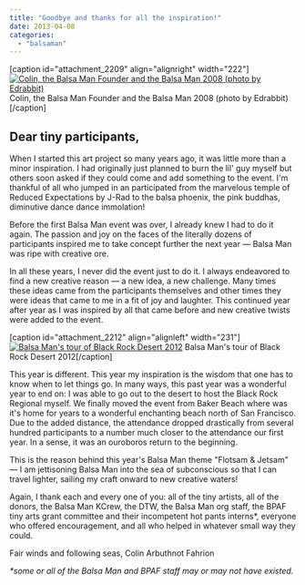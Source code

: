 ```yaml
---
title: "Goodbye and thanks for all the inspiration!"
date: 2013-04-08
categories: 
  - "balsaman"
---
```


\[caption id="attachment\_2209" align="alignright" width="222"\][![Colin, the Balsa Man Founder and the Balsa Man 2008 (photo by Edrabbit)](/images/2815637022_38eb742411_b.jpg)](https://www.flickr.com/photos/edrabbit/2815637022/in/pool-balsaman2008) Colin, the Balsa Man Founder and the Balsa Man 2008 (photo by Edrabbit)\[/caption\]

## Dear tiny participants,

When I started this art project so many years ago, it was little more than a minor inspiration. I had originally just planned to burn the lil' guy myself but others soon asked if they could come and add something to the event. I'm thankful of all who jumped in an participated from the marvelous temple of Reduced Expectations by J-Rad to the balsa phoenix, the pink buddhas, diminutive dance dance immolation!

Before the first Balsa Man event was over, I already knew I had to do it again. The passion and joy on the faces of the literally dozens of participants inspired me to take concept further the next year — Balsa Man was ripe with creative ore.

In all these years, I never did the event just to do it. I always endeavored to find a new creative reason — a new idea, a new challenge. Many times these ideas came from the participants themselves and other times they were ideas that came to me in a fit of joy and laughter. This continued year after year as I was inspired by all that came before and new creative twists were added to the event.

\[caption id="attachment\_2212" align="alignleft" width="231"\][![Balsa Man's tour of Black Rock Desert 2012](/images/7915423058_86054a8cf4_b.jpg)](https://www.flickr.com/photos/headlouse/7915423058/in/pool-balsaman2012/) Balsa Man's tour of Black Rock Desert 2012\[/caption\]

This year is different. This year my inspiration is the wisdom that one has to know when to let things go. In many ways, this past year was a wonderful year to end on: I was able to go out to the desert to host the Black Rock Regional myself. We finally moved the event from Baker Beach where was it's home for years to a wonderful enchanting beach north of San Francisco. Due to the added distance, the attendance dropped drastically from several hundred participants to a number much closer to the attendance our first year. In a sense, it was an ouroboros return to the beginning.

This is the reason behind this year's Balsa Man theme "Flotsam & Jetsam" — I am jettisoning Balsa Man into the sea of subconscious so that I can travel lighter, sailing my craft onward to new creative waters!

Again, I thank each and every one of you: all of the tiny artists, all of the donors, the Balsa Man KCrew, the DTW, the Balsa Man org staff, the BPAF tiny arts grant committee and their incompetent hot pants interns\*, everyone who offered encouragement, and all who helped in whatever small way they could.

Fair winds and following seas, Colin Arbuthnot Fahrion

_\*some or all of the Balsa Man and BPAF staff may or may not have existed._
